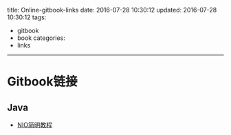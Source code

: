title: Online-gitbook-links
date: 2016-07-28 10:30:12
updated: 2016-07-28 10:30:12
tags:
  - gitbook
  - book
categories:
  - links
---

# Gitbook链接

## Java
- [NIO简明教程](https://nio.hacktons.cn/)
